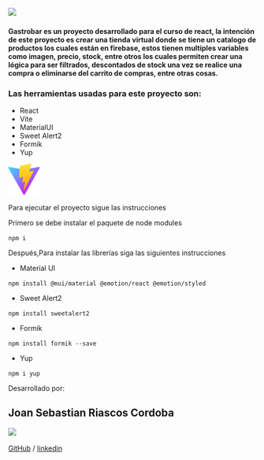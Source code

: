 ![](https://res.cloudinary.com/dtfwp778q/image/upload/v1695868955/lme45gw3t4bh1lxiegr8.webp)

#### Gastrobar es un proyecto desarrollado para el curso de react, la intención de este proyecto es crear una tienda virtual donde se tiene un catalogo de productos los cuales están en firebase, estos tienen multiples variables como imagen, precio, stock, entre otros los cuales permiten crear una lógica para ser filtrados, descontados de stock una vez se realice una compra o eliminarse del carrito de compras, entre otras cosas.

### Las herramientas usadas para este proyecto son:

- React
- Vite
- MaterialUI
- Sweet Alert2
- Formik
- Yup

![](/public/vite.svg)

Para ejecutar el proyecto sigue las instrucciones

Primero se debe instalar el paquete de node modules

```
npm i
```

Después,Para instalar las librerías siga las siguientes instrucciones

- Material UI

```
npm install @mui/material @emotion/react @emotion/styled
```

- Sweet Alert2

```
npm install sweetalert2
```

- Formik

```
npm install formik --save
```

- Yup

```
npm i yup
```

Desarrollado por:

## Joan Sebastian Riascos Cordoba

![](https://res.cloudinary.com/dtfwp778q/image/upload/v1695881616/q8wlurywrlrm0i5rbp5z.png)

[GitHub](https://github.com/JSebasRC) /
[linkedin](https://www.linkedin.com/in/sebastianriascos/)
